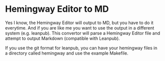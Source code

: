 
# Hemingway Editor to MD

Yes I know, the Hemingway Editor will output to MD, but you have to do it
everytime. And if you are like me you want to use the output in a different
system (e.g. leanpub). This convertor will parse a Hemingway Editor file
and attempt to output Markdown (compatible with Leanpub).

If you use the git format for leanpub, you can have your hemingway files
in a directory called hemingway and use the example Makefile.

